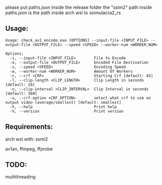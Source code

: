 please put paths.json inside the release folder
the "ssim2" path inside paths.json is the path inside arch wsl to ssimulacra2_rs

## Usage:
```
Usage: check_av1_encode.exe [OPTIONS] --input-file <INPUT_FILE> --output-file <OUTPUT_FILE> --speed <SPEED> --worker-num <WORKER_NUM>

Options:
  -i, --input-file <INPUT_FILE>        File to Encode
  -o, --output-file <OUTPUT_FILE>      Encoded File Destination
  -s, --speed <SPEED>                  Encoding Speed
  -w, --worker-num <WORKER_NUM>        Amount Of Workers
  -c, --crf <CRF>                      Starting Crf [default: 45]
  -l, --clip-length <CLIP_LENGTH>      Clip Length in seconds [default: 20]
  -n, --clip-interval <CLIP_INTERVAL>  Clip Interval in seconds [default: 360]
  -u, --crf-option <CRF_OPTION>        select what crf to use on output video (average/smallest) [default: smallest]
  -h, --help                           Print help
  -V, --version                        Print version
  ```

## Requirements:
arch wsl with: ssmi2

av1an, ffmpeg, ffprobe


## TODO:

multithreading
